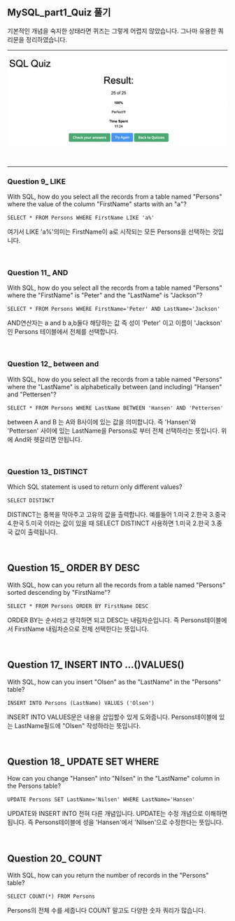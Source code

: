 ## MySQL_part1_Quiz 풀기

기본적인 개념을 숙지한 상태라면 퀴즈는 그렇게 어렵지 않았습니다. 그나마 유용한 쿼리문을 정리하였습니다.

---

![](./image/sqlqz.png)

<br />

---

### Question 9_ LIKE

With SQL, how do you select all the records from a table named "Persons" where the value of the column "FirstName" starts with an "a"?

```
SELECT * FROM Persons WHERE FirstName LIKE 'a%'  
```

여기서 LIKE 'a%'의미는 FirstName이 a로 시작되는 모든 Persons을 선택하는 것입니다.

<br />

### Question 11_ AND

With SQL, how do you select all the records from a table named "Persons" where the "FirstName" is "Peter" and the "LastName" is "Jackson"?

```
SELECT * FROM Persons WHERE FirstName='Peter' AND LastName='Jackson'  
```

AND연산자는 a and b a,b둘다 해당하는 값 즉 성이 'Peter' 이고 이름이 'Jackson' 인 Persons 테이블에서 전체를 선택합니다.

<br />

### Question 12_ between and

With SQL, how do you select all the records from a table named "Persons" where the "LastName" is alphabetically between (and including) "Hansen" and "Pettersen"?

```
SELECT * FROM Persons WHERE LastName BETWEEN 'Hansen' AND 'Pettersen'  
```

between  A and B 는 A와 B사이에 있는 값을 의미합니다. 즉 'Hansen'와 'Pettersen' 사이에 있는 LastName을 Persons로 부터 전체 선택하라는 뜻입니다. 위에 And와 헷갈리면 안됩니다.

<br />

### Question 13_ DISTINCT

Which SQL statement is used to return only different values?

```
SELECT DISTINCT
```

DISTINCT는 중복을 막아주고 고유의 값을 출력합니다. 예를들어 1.미국 2.한국 3.중국 4.한국 5.미국 이라는 값이 있을 때 SELECT DISTINCT 사용하면 1.미국 2.한국 3.중국 값이 출력됩니다.

<br />

## Question 15_ ORDER BY  DESC 
With SQL, how can you return all the records from a table named "Persons" sorted descending by "FirstName"?

```
SELECT * FROM Persons ORDER BY FirstName DESC  
```

ORDER BY는 순서라고 생각하면 되고 DESC는 내림차순입니다. 즉 Persons테이블에서 FirstName 내림차순으로 전체 선택한다는 뜻입니다.

<br />

## Question 17_ INSERT INTO ...()VALUES()

With SQL, how can you insert "Olsen" as the "LastName" in the "Persons" table?

```
INSERT INTO Persons (LastName) VALUES ('Olsen')  
```

INSERT INTO VALUES문은 내용을 삽입할수 있게 도와줍니다. Persons테이블에 있는 LastName필드에 "Olsen" 작성하라는 뜻입니다.

<br />

## Question 18_ UPDATE SET WHERE

How can you change "Hansen" into "Nilsen" in the "LastName" column in the Persons table?

```
UPDATE Persons SET LastName='Nilsen' WHERE LastName='Hansen'  
```

UPDATE와 INSERT INTO 전혀 다른 개념입니다. UPDATE는 수정 개념으로 이해하면 됩니다. 즉 Persons테이블에 성을 'Hansen'에서 'Nilsen'으로 수정한다는 뜻입니다.

<br />

## Question 20_ COUNT

With SQL, how can you return the number of records in the "Persons" table?

```
SELECT COUNT(*) FROM Persons  
```

Persons의 전체 수를 세줍니다 COUNT 말고도 다양한 숫자 쿼리가 많습니다.

<br />

